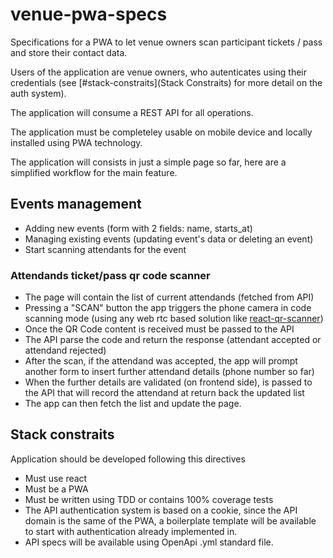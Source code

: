 # venue-pwa-specs

Specifications for a PWA to let venue owners scan participant tickets / pass and store their contact data.

Users of the application are venue owners, who autenticates using their credentials (see [#stack-constraits](Stack Constraits) for more detail on the auth system).

The application will consume a REST API for all operations.

The application must be completeley usable on mobile device and locally installed using PWA technology.

The application will consists in just a simple page so far, here are a simplified workflow for the main feature.

## Events management
* Adding new events (form with 2 fields: name, starts_at)
* Managing existing events (updating event's data or deleting an event)
* Start scanning attendants for the event
### Attendands ticket/pass qr code scanner
* The page will contain the list of current attendands (fetched from API)
* Pressing a "SCAN" button the app triggers the phone camera in code scanning mode (using any web rtc based solution like [react-qr-scanner](kybarg/react-qr-scanner))
* Once the QR Code content is received must be passed to the API
* The API parse the code and return the response (attendant accepted or attendand rejected)
* After the scan, if the attendand was accepted, the app will prompt another form to insert further attendand details (phone number so far)
* When the further details are validated (on frontend side), is passed to the API that will record the attendand at return back the updated list
* The app can then fetch the list and update the page.

## Stack constraits

Application should be developed following this directives

* Must use react
* Must be a PWA
* Must be written using TDD or contains 100% coverage tests
* The API authentication system is based on a cookie, since the API domain is the same of the PWA, a boilerplate template will be available to start with authentication already implemented in.
* API specs will be available using OpenApi .yml standard file.
